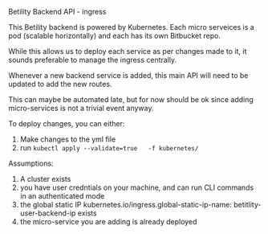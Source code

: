 Betility Backend API - ingress

This Betility backend is powered by Kubernetes. Each micro serveices is a pod (scalable horizontally) and each has its own Bitbucket repo.

While this allows us to deploy each service as per changes made to it, it sounds preferable to manage the ingress centrally.

Whenever a new backend service is added, this main API will need to be updated to add the new routes.

This can maybe be automated late, but for now should be ok since adding micro-services is not a trivial event anyway.

To deploy changes, you can either:
1. Make changes to the yml file
2. run `kubectl apply --validate=true   -f kubernetes/`

Assumptions:
1. A cluster exists
2. you have user credntials on your machine, and can run CLI commands in an authenticated mode
3. the global static IP kubernetes.io/ingress.global-static-ip-name: betitlity-user-backend-ip exists
4. the micro-service you are adding is already deployed
